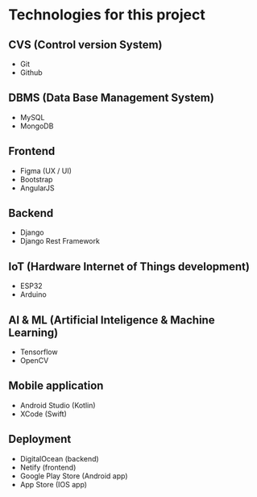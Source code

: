 # Technologies for this project
## CVS (Control version System)
- Git
- Github

## DBMS (Data Base Management System)
- MySQL
- MongoDB

## Frontend
- Figma (UX / UI)
- Bootstrap
- AngularJS

## Backend
- Django
- Django Rest Framework

## IoT (Hardware Internet of Things development)
- ESP32
- Arduino

## AI & ML (Artificial Inteligence & Machine Learning)
- Tensorflow
- OpenCV

## Mobile application
- Android Studio (Kotlin)
- XCode (Swift)

## Deployment
- DigitalOcean (backend)
- Netify (frontend)
- Google Play Store (Android app)
- App Store (IOS app)
